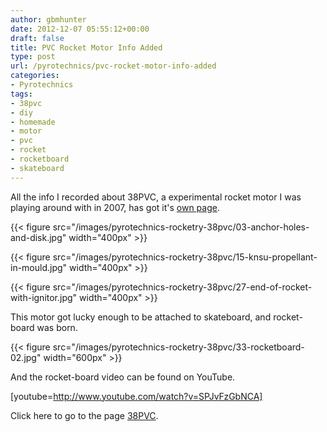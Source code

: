 ```yaml
---
author: gbmhunter
date: 2012-12-07 05:55:12+00:00
draft: false
title: PVC Rocket Motor Info Added
type: post
url: /pyrotechnics/pvc-rocket-motor-info-added
categories:
- Pyrotechnics
tags:
- 38pvc
- diy
- homemade
- motor
- pvc
- rocket
- rocketboard
- skateboard
---
```


All the info I recorded about 38PVC, a experimental rocket motor I was playing around with in 2007, has got it's [own page](/pyrotechnics/rocketry/projects/38pvc).

{{< figure src="/images/pyrotechnics-rocketry-38pvc/03-anchor-holes-and-disk.jpg"   width="400px" >}}

{{< figure src="/images/pyrotechnics-rocketry-38pvc/15-knsu-propellant-in-mould.jpg"   width="400px" >}}

{{< figure src="/images/pyrotechnics-rocketry-38pvc/27-end-of-rocket-with-ignitor.jpg"   width="400px" >}}

This motor got lucky enough to be attached to skateboard, and rocket-board was born.

{{< figure src="/images/pyrotechnics-rocketry-38pvc/33-rocketboard-02.jpg"   width="600px" >}}

And the rocket-board video can be found on YouTube.

[youtube=http://www.youtube.com/watch?v=SPJvFzGbNCA]

Click here to go to the page [38PVC](/pyrotechnics/rocketry/projects/38pvc).
